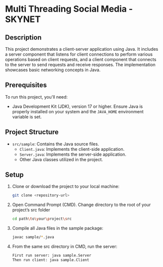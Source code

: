 # Multi Threading Social Media - SKYNET 

## Description

This project demonstrates a client-server application using Java. It includes a server component that listens for client connections to perform various operations based on client requests, and a client component that connects to the server to send requests and receive responses. The implementation showcases basic networking concepts in Java.

## Prerequisites

To run this project, you'll need:
- Java Development Kit (JDK), version 17 or higher. Ensure Java is properly installed on your system and the `JAVA_HOME` environment variable is set.

## Project Structure

- `src/sample`: Contains the Java source files.
    - `Client.java`: Implements the client-side application.
    - `Server.java`: Implements the server-side application.
    - Other Java classes utilized in the project.

## Setup

1. Clone or download the project to your local machine:
   ```sh
   git clone <repository-url>

2. Open Command Prompt (CMD). Change directory to the root of your project’s src folder
    ```sh
   cd path\to\your\project\src

3. Compile all Java files in the sample package:
    ```sh
   javac sample/*.java
   
4. From the same src directory in CMD, run the server:
   ```sh
   First run server: java sample.Server
   Then run client: java sample.Client
   ```

